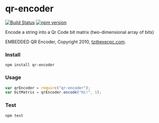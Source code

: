 qr-encoder
===========

[![Build Status](https://travis-ci.org/pinchtools/qr-encoder.svg?branch=master)](https://travis-ci.org/pinchtools/qr-encoder)
[![npm version](https://badge.fury.io/js/qr-encoder.svg)](https://badge.fury.io/js/qr-encoder)

Encode a string into a Qr Code bit matrix (two-dimensional array of bits)

EMBEDDED QR Encoder, Copyright 2010, tz@execpc.com.

### Install

```
npm install qr-encoder
```

### Usage

```js
var qrEncoder = require("qr-encoder");
var bitMatrix = qrEncoder.encode("Hi!", 1);
```
### Test

```
npm test
```

